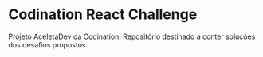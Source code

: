 # Codination React Challenge
Projeto AceletaDev da Codination. Repositório destinado a conter soluções dos desafios propostos.
